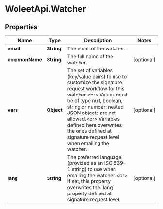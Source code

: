 # WoleetApi.Watcher

## Properties

Name | Type | Description | Notes
------------ | ------------- | ------------- | -------------
**email** | **String** | The email of the watcher. | 
**commonName** | **String** | The full name of the watcher. | [optional] 
**vars** | **Object** | The set of variables (key/value pairs) to use to customize the signature request workflow for this watcher.&lt;br&gt; Values must be of type null, boolean, string or number: nested JSON objects are not allowed.&lt;br&gt; Variables defined here overwrites the ones defined at signature request level when emailing the watcher.  | [optional] 
**lang** | **String** | The preferred language (provided as an ISO 639-1 string) to use when emailing the watcher.&lt;br&gt; If set, this property overwrites the &#x60;lang&#x60; property defined at signature request level.  | [optional] 


